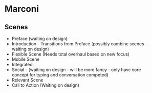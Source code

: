 # Marconi

## Scenes

* Preface (waiting on design)
* Introduction - Transitions from Preface (possibly combine scenes - waiting on design)
* Flexible Scene (Needs total overhaul based on new focus)
* Mobile Scene
* Integrated
* Social - (waiting on design - will be more fancy - only have core concept for typing and conversation competed)
* Relevant Scene
* Call to Action (Waiting on design)
